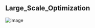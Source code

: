 ## Large_Scale_Optimization
![image](https://user-images.githubusercontent.com/34712449/194163458-8e5b16b8-9d1b-4337-99ca-19e6803c9822.png)
   

